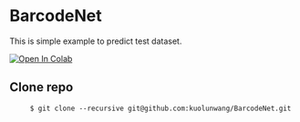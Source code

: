 # BarcodeNet

This is simple example to predict test dataset.

[![Open In Colab](https://colab.research.google.com/assets/colab-badge.svg)](https://colab.research.google.com/drive/1igJjUKt_p1dGJYlFiEpgSb_gXEuMVYWz#scrollTo=4bDdq5kf7mBq)


## Clone repo
```
     $ git clone --recursive git@github.com:kuolunwang/BarcodeNet.git
```